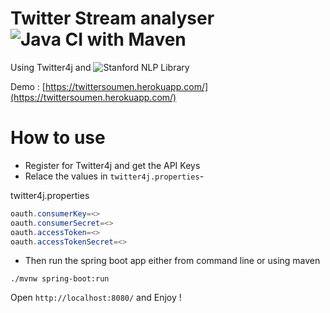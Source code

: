 # Twitter Stream analyser ![Java CI with Maven](https://github.com/soumencemk/twitterAnalyser/workflows/Java%20CI%20with%20Maven/badge.svg)

Using Twitter4j and ![Stanford NLP Library](https://stanfordnlp.github.io/)

Demo : [https://twittersoumen.herokuapp.com/](https://twittersoumen.herokuapp.com/)
# How to use
* Register for Twitter4j and get the API Keys
* Relace the values in `twitter4j.properties`-

twitter4j.properties
``` java
oauth.consumerKey=<>
oauth.consumerSecret=<>
oauth.accessToken=<>
oauth.accessTokenSecret=<>
```
* Then run the spring boot app either from command line or using maven 
```shell
./mvnw spring-boot:run
```
Open `http://localhost:8080/` and Enjoy !
